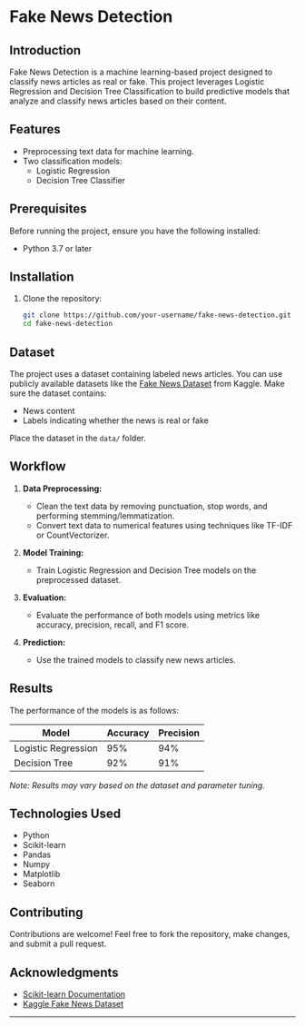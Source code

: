 # Fake News Detection

## Introduction
Fake News Detection is a machine learning-based project designed to classify news articles as real or fake. This project leverages Logistic Regression and Decision Tree Classification to build predictive models that analyze and classify news articles based on their content.

## Features
- Preprocessing text data for machine learning.
- Two classification models:
  - Logistic Regression
  - Decision Tree Classifier

## Prerequisites
Before running the project, ensure you have the following installed:

- Python 3.7 or later

## Installation
1. Clone the repository:
   ```bash
   git clone https://github.com/your-username/fake-news-detection.git
   cd fake-news-detection
   ```

## Dataset
The project uses a dataset containing labeled news articles. You can use publicly available datasets like the [Fake News Dataset](https://www.kaggle.com/c/fake-news) from Kaggle. Make sure the dataset contains:
- News content
- Labels indicating whether the news is real or fake

Place the dataset in the `data/` folder.

## Workflow
1. **Data Preprocessing:**
   - Clean the text data by removing punctuation, stop words, and performing stemming/lemmatization.
   - Convert text data to numerical features using techniques like TF-IDF or CountVectorizer.

2. **Model Training:**
   - Train Logistic Regression and Decision Tree models on the preprocessed dataset.

3. **Evaluation:**
   - Evaluate the performance of both models using metrics like accuracy, precision, recall, and F1 score.

4. **Prediction:**
   - Use the trained models to classify new news articles.

## Results
The performance of the models is as follows:

| Model                | Accuracy | Precision | 
|----------------------|----------|-----------|
| Logistic Regression  | 95%      | 94%       |
| Decision Tree        | 92%      | 91%       |

*Note: Results may vary based on the dataset and parameter tuning.*

## Technologies Used
- Python
- Scikit-learn
- Pandas
- Numpy
- Matplotlib
- Seaborn

## Contributing
Contributions are welcome! Feel free to fork the repository, make changes, and submit a pull request.

## Acknowledgments
- [Scikit-learn Documentation](https://scikit-learn.org/)
- [Kaggle Fake News Dataset](https://www.kaggle.com/c/fake-news)

--- 
